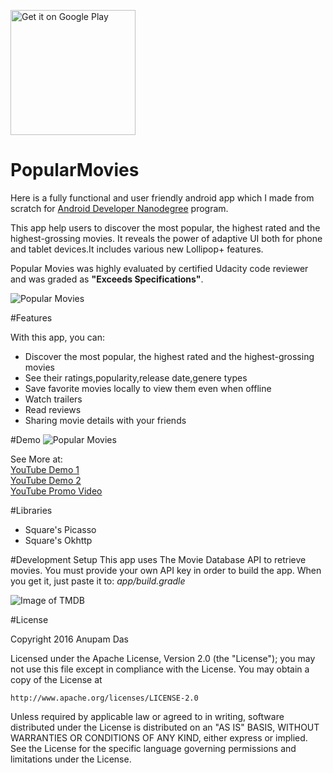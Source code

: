 <a href='https://play.google.com/store/apps/details?id=work.technie.popularmovies&utm_source=global_co&utm_medium=prtnr&utm_content=Mar2515&utm_campaign=PartBadge&pcampaignid=MKT-Other-global-all-co-prtnr-py-PartBadge-Mar2515-1'><img alt='Get it on Google Play' src='https://play.google.com/intl/en_us/badges/images/generic/en_badge_web_generic.png' width="200" /></a>

# PopularMovies

Here is a fully functional and user friendly android app which I made from scratch for [Android Developer Nanodegree](https://www.udacity.com/course/android-developer-nanodegree--nd801) program. 

This app help users to discover the most popular, the highest rated and the highest-grossing movies.
It reveals the power of adaptive UI both for phone and tablet devices.It includes various new Lollipop+ features.

Popular Movies was highly evaluated by certified Udacity code reviewer and was graded as **"Exceeds Specifications"**.

![Popular Movies](https://github.com/opticod/PopularMovies/blob/Stage2/extras/feature_graphics.png)

#Features

With this app, you can:

* Discover the most popular, the highest rated and the highest-grossing movies
* See their ratings,popularity,release date,genere types
* Save favorite movies locally to view them even when offline
* Watch trailers
* Read reviews
* Sharing movie details with your friends

#Demo
![Popular Movies](https://github.com/opticod/PopularMovies/blob/Stage2/extras/animated.gif)

See More at:<br>
[YouTube Demo 1](https://youtu.be/YoyXolO2hhU)<br>
[YouTube Demo 2](https://youtu.be/uHlaXrYLm6s)<br>
[YouTube Promo Video](https://youtu.be/STsHnjp1jKk)

#Libraries
* Square's Picasso
* Square's Okhttp

#Development Setup
This app uses The Movie Database API to retrieve movies. You must provide your own API key in order to build the app. When you get it, just paste it to:  _app/build.gradle_ 

![Image of TMDB](https://assets.tmdb.org/images/logos/var_1_0_PoweredByTMDB_Blk_Antitled.png)

#License

Copyright 2016 Anupam Das

Licensed under the Apache License, Version 2.0 (the "License");
you may not use this file except in compliance with the License.
You may obtain a copy of the License at

    http://www.apache.org/licenses/LICENSE-2.0

Unless required by applicable law or agreed to in writing, software
distributed under the License is distributed on an "AS IS" BASIS,
WITHOUT WARRANTIES OR CONDITIONS OF ANY KIND, either express or implied.
See the License for the specific language governing permissions and
limitations under the License.

